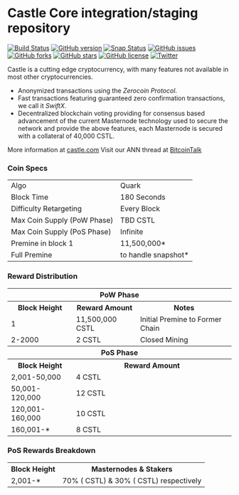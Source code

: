 Castle Core integration/staging repository
=====================================

[![Build Status](https://travis-ci.org/castle/castle.svg?branch=master)](https://travis-ci.org/castle/castle) [![GitHub version](https://badge.fury.io/gh/castle%2Fcastle.svg)](https://badge.fury.io/gh/castle%2Fcastle) [![Snap Status](https://build.snapcraft.io/badge/castle/castle.svg)](https://build.snapcraft.io/user/castle/castle) [![GitHub issues](https://img.shields.io/github/issues/castle/castle.svg)](https://github.com/castle/castle/issues) [![GitHub forks](https://img.shields.io/github/forks/castle/castle.svg)](https://github.com/castle/castle/network) [![GitHub stars](https://img.shields.io/github/stars/castle/castle.svg)](https://github.com/castle/castle/stargazers) [![GitHub license](https://img.shields.io/github/license/castle/castle.svg)](https://github.com/castle/castle/blob/master/COPYING) [![Twitter](https://img.shields.io/twitter/url/http/github.com/castle/castle.svg?style=social)](https://twitter.com/intent/tweet?text=Wow:&url=http%3A%2F%2Fgithub.com%2Fcastle%2Fcastle)

Castle is a cutting edge cryptocurrency, with many features not available in most other cryptocurrencies.
- Anonymized transactions using the _Zerocoin Protocol_.
- Fast transactions featuring guaranteed zero confirmation transactions, we call it _SwiftX_.
- Decentralized blockchain voting providing for consensus based advancement of the current Masternode
  technology used to secure the network and provide the above features, each Masternode is secured
  with a collateral of 40,000 CSTL.

More information at [castle.com](http://www.castle.com/) Visit our ANN thread at [BitcoinTalk](https://bitcointalk.org/index.php?topic=1911583.0)

### Coin Specs
<table>
<tr><td>Algo</td><td>Quark</td></tr>
<tr><td>Block Time</td><td>180 Seconds</td></tr>
<tr><td>Difficulty Retargeting</td><td>Every Block</td></tr>
<tr><td>Max Coin Supply (PoW Phase)</td><td>TBD CSTL</td></tr>
<tr><td>Max Coin Supply (PoS Phase)</td><td>Infinite</td></tr>
<tr><td>Premine in block 1</td><td>11,500,000*</td></tr>
<tr><td>Full Premine</td><td>to handle snapshot*</td></tr>
</table>

### Reward Distribution

<table>
<th colspan=4>PoW Phase</th>
<tr><th>Block Height</th><th>Reward Amount</th><th>Notes</th></tr>
<tr><td>1</td><td>11,500,000 CSTL</td><td>Initial Premine to Former Chain</td></tr>
<tr><td>2-2000</td><td>2 CSTL</td><td>Closed Mining</td></tr>
<tr><th colspan=4>PoS Phase</th></tr>
<tr><th>Block Height</th><th colspan=2>Reward Amount</th></tr>
<tr><td>2,001-50,000</td><td>4 CSTL</td></tr>
  <tr><td>50,001-120,000</td><td>12 CSTL</td></tr>
  <tr><td>120,001-160,000</td><td>10 CSTL</td></tr>
  <tr><td>160,001-*</td><td>8 CSTL</td></tr>
</table>

### PoS Rewards Breakdown

<table>
<th>Block Height</th><th>Masternodes & Stakers</th>
<tr><td>2,001-*</td><td>70% ( CSTL) & 30% ( CSTL) respectively</td></tr>
</table>
